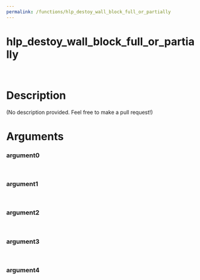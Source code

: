 ```yaml
---
permalink: /functions/hlp_destoy_wall_block_full_or_partially
---
```

# hlp_destoy_wall_block_full_or_partially  
&nbsp;  
# Description  
(No description provided. Feel free to make a pull request!) 
&nbsp;  
# Arguments
### argument0

&nbsp;    
### argument1

&nbsp;    
### argument2

&nbsp;    
### argument3

&nbsp;    
### argument4

&nbsp;    


